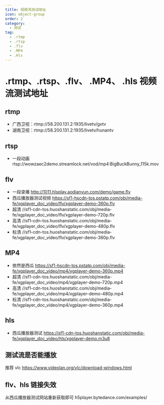 ```yaml
---
title: 视频流测试地址
icon: object-group
order: 2
category:
  - 测试
tag:
  - .rtmp
  - .rtsp
  - .flv
  - .MP4
  - .Hls
---
```


# .rtmp、.rtsp、.flv、 .MP4、 .hls 视频流测试地址

## rtmp

- 广西卫视：rtmp://58.200.131.2:1935/livetv/gxtv
- 湖南卫视：rtmp://58.200.131.2:1935/livetv/hunantv

## rtsp

- 一段动画 rtsp://wowzaec2demo.streamlock.net/vod/mp4:BigBuckBunny_115k.mov

## flv

- 一段录播 http://1011.hlsplay.aodianyun.com/demo/game.flv
- 西瓜播放器测试视频 https://sf1-hscdn-tos.pstatp.com/obj/media-fe/xgplayer_doc_video/flv/xgplayer-demo-360p.flv
- 超清 //sf1-cdn-tos.huoshanstatic.com/obj/media-fe/xgplayer_doc_video/flv/xgplayer-demo-720p.flv
- 高清 //sf1-cdn-tos.huoshanstatic.com/obj/media-fe/xgplayer_doc_video/flv/xgplayer-demo-480p.flv
- 标清 //sf1-cdn-tos.huoshanstatic.com/obj/media-fe/xgplayer_doc_video/flv/xgplayer-demo-360p.flv

## MP4

- 依然是西瓜 https://sf1-hscdn-tos.pstatp.com/obj/media-fe/xgplayer_doc_video/mp4/xgplayer-demo-360p.mp4
- 超清 //sf1-cdn-tos.huoshanstatic.com/obj/media-fe/xgplayer_doc_video/mp4/xgplayer-demo-720p.mp4
- 高清 //sf1-cdn-tos.huoshanstatic.com/obj/media-fe/xgplayer_doc_video/mp4/xgplayer-demo-480p.mp4
- 标清 //sf1-cdn-tos.huoshanstatic.com/obj/media-fe/xgplayer_doc_video/mp4/xgplayer-demo-360p.mp4

## hls

- 西瓜播放器测试 https://sf1-cdn-tos.huoshanstatic.com/obj/media-fe/xgplayer_doc_video/hls/xgplayer-demo.m3u8

## 测试流是否能播放

推荐 vlc https://www.videolan.org/vlc/download-windows.html

## flv、hls 链接失效

从西瓜播放器测试网站重新获取即可 h5player.bytedance.com/examples/
